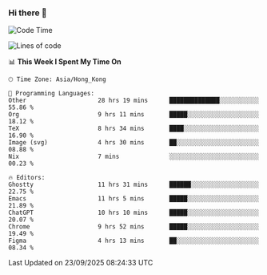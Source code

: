 ### Hi there 👋

<!--
**nicehiro/nicehiro** is a ✨ _special_ ✨ repository because its `README.md` (this file) appears on your GitHub profile.

Here are some ideas to get you started:

- 🔭 I’m currently working on ...
- 🌱 I’m currently learning ...
- 👯 I’m looking to collaborate on ...
- 🤔 I’m looking for help with ...
- 💬 Ask me about ...
- 📫 How to reach me: ...
- 😄 Pronouns: ...
- ⚡ Fun fact: ...
-->

<!--START_SECTION:waka-->
![Code Time](http://img.shields.io/badge/Code%20Time-1%2C073%20hrs%202%20mins-blue)

![Lines of code](https://img.shields.io/badge/From%20Hello%20World%20I%27ve%20Written-1.9%20million%20lines%20of%20code-blue)

📊 **This Week I Spent My Time On** 

```text
🕑︎ Time Zone: Asia/Hong_Kong

💬 Programming Languages: 
Other                    28 hrs 19 mins      ██████████████░░░░░░░░░░░   55.86 % 
Org                      9 hrs 11 mins       █████░░░░░░░░░░░░░░░░░░░░   18.12 % 
TeX                      8 hrs 34 mins       ████░░░░░░░░░░░░░░░░░░░░░   16.90 % 
Image (svg)              4 hrs 30 mins       ██░░░░░░░░░░░░░░░░░░░░░░░   08.88 % 
Nix                      7 mins              ░░░░░░░░░░░░░░░░░░░░░░░░░   00.23 % 

🔥 Editors: 
Ghostty                  11 hrs 31 mins      ██████░░░░░░░░░░░░░░░░░░░   22.75 % 
Emacs                    11 hrs 5 mins       █████░░░░░░░░░░░░░░░░░░░░   21.89 % 
ChatGPT                  10 hrs 10 mins      █████░░░░░░░░░░░░░░░░░░░░   20.07 % 
Chrome                   9 hrs 52 mins       █████░░░░░░░░░░░░░░░░░░░░   19.49 % 
Figma                    4 hrs 13 mins       ██░░░░░░░░░░░░░░░░░░░░░░░   08.34 % 
```


 Last Updated on 23/09/2025 08:24:33 UTC
<!--END_SECTION:waka-->
